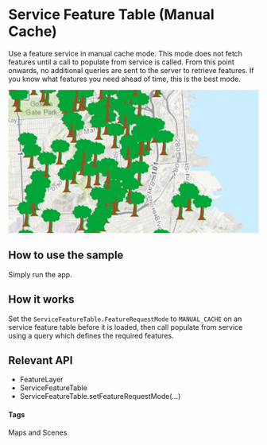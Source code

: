 # Service Feature Table (Manual Cache)
Use a feature service in manual cache mode. This mode does not fetch features until a call to populate from service is called. From this point onwards, no additional queries are sent to the server to retrieve features. If you know what features you need ahead of time, this is the best mode.

![Service FeatureTable Manual Cache App](service-feature-table-manualcache.png)

## How to use the sample
Simply run the app.

## How it works
Set the `ServiceFeatureTable.FeatureRequestMode` to `MANUAL_CACHE` on an service feature table before it is loaded, then call populate from service using a query which defines the required features.

## Relevant API
* FeatureLayer
* ServiceFeatureTable
* ServiceFeatureTable.setFeatureRequestMode(...)

#### Tags
Maps and Scenes